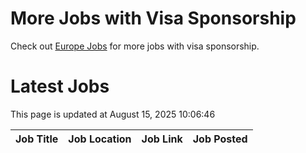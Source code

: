 # More Jobs with Visa Sponsorship

Check out [Europe Jobs](https://github.com/sureshparimi/europejobs#latest-jobs) for more jobs with visa sponsorship.

# Latest Jobs

This page is updated at August 15, 2025 10:06:46

| Job Title | Job Location | Job Link | Job Posted |
| --- | --- | --- | --- |
